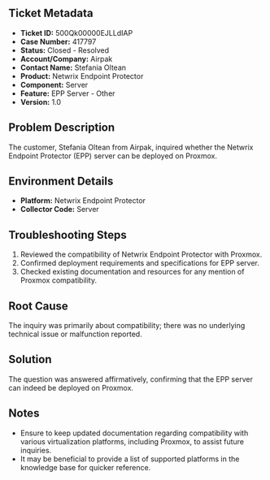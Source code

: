 ## Ticket Metadata
- **Ticket ID:** 500Qk00000EJLLdIAP
- **Case Number:** 417797
- **Status:** Closed - Resolved
- **Account/Company:** Airpak
- **Contact Name:** Stefania Oltean
- **Product:** Netwrix Endpoint Protector
- **Component:** Server
- **Feature:** EPP Server - Other
- **Version:** 1.0

## Problem Description
The customer, Stefania Oltean from Airpak, inquired whether the Netwrix Endpoint Protector (EPP) server can be deployed on Proxmox.

## Environment Details
- **Platform:** Netwrix Endpoint Protector
- **Collector Code:** Server

## Troubleshooting Steps
1. Reviewed the compatibility of Netwrix Endpoint Protector with Proxmox.
2. Confirmed deployment requirements and specifications for EPP server.
3. Checked existing documentation and resources for any mention of Proxmox compatibility.

## Root Cause
The inquiry was primarily about compatibility; there was no underlying technical issue or malfunction reported.

## Solution
The question was answered affirmatively, confirming that the EPP server can indeed be deployed on Proxmox.

## Notes
- Ensure to keep updated documentation regarding compatibility with various virtualization platforms, including Proxmox, to assist future inquiries.
- It may be beneficial to provide a list of supported platforms in the knowledge base for quicker reference.